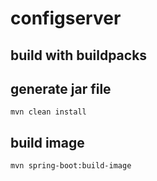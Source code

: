 # configserver

## build with buildpacks

## generate jar file
```$bash
mvn clean install
```

## build image
```$bash
mvn spring-boot:build-image
```
